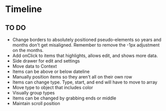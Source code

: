 # Timeline

## TO DO
- Change borders to absolutely positioned pseudo-elements so years and months don't get misaligned. Remember to remove the -1px adjustment on the months.
- Add onClick to items that highlights, allows edit, and shows more data.
- Side drawer for edit and settings
- Move data to Context
- Items can be above or below dateline
- Manually position items so they aren't all on their own row
- Items can change type. Type, start, and end will have to move to array
- Move type to object that includes color
- Visually group types
- Items can be changed by grabbing ends or middle
- Maintain scroll position